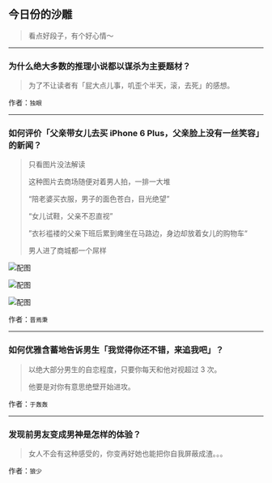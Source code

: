## 今日份的沙雕

> 看点好段子，有个好心情～


 
---

### 为什么绝大多数的推理小说都以谋杀为主要题材？

> 为了不让读者有「屁大点儿事，叽歪个半天，滚，去死」的感想。


作者：`独眼`

---

### 如何评价「父亲带女儿去买 iPhone 6 Plus，父亲脸上没有一丝笑容」的新闻？

> 只看图片没法解读
> 
> 这种图片去商场随便对着男人拍，一排一大堆
> 
> “陪老婆买衣服，男子的面色苍白，目光绝望”
> 
> “女儿试鞋，父亲不忍直视”
> 
> ”衣衫褴褛的父亲下班后累到瘫坐在马路边，身边却放着女儿的购物车“
> 
> 男人进了商城都一个屌样



![配图](http://pic4.zhimg.com/76176e01685958336f29cb433ac0aa65_b.jpg)



![配图](http://pic2.zhimg.com/2d9e60e1b677db81da4b136a86d5902b_b.jpg)



![配图](http://pic4.zhimg.com/26c85cab92c7da30cd7b2f91efafba9d_b.jpg)


作者：`晋焉秉`

---

### 如何优雅含蓄地告诉男生「我觉得你还不错，来追我吧」？

> 以绝大部分男生的自恋程度，只要你每天和他对视超过 3 次。
> 
> 他要是对你有意思绝壁开始进攻。


作者：`于轰轰`

---

### 发现前男友变成男神是怎样的体验？

> 女人不会有这种感受的，你变再好她也能把你自我屏蔽成渣。。。


作者：`狼少`